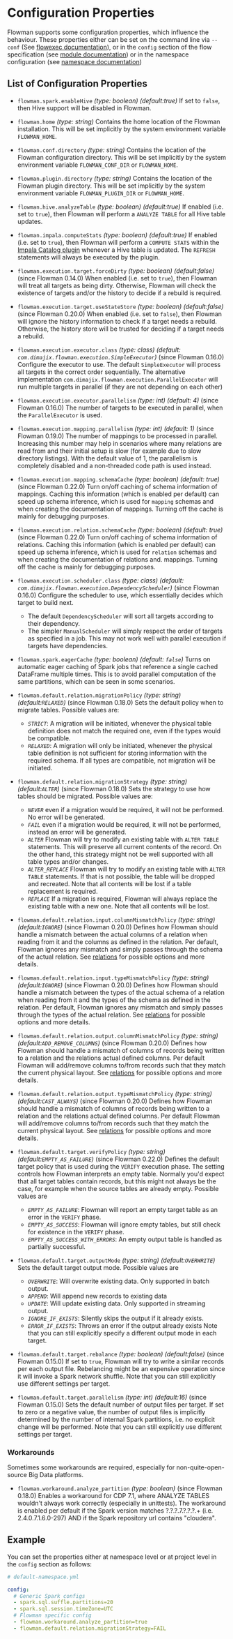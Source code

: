 # Configuration Properties

Flowman supports some configuration properties, which influence the behaviour. These properties either can be set
on the command line via `--conf` (See [flowexec documentation](cli/flowexec.md)), or in the `config` section of the flow 
specification (see [module documentation](spec/module.md)) or in the namespace configuration (see
[namespace documentation](spec/namespace.md))


## List of Configuration Properties

- `flowman.spark.enableHive` *(type: boolean)* *(default:true)*
If set to `false`, then Hive support will be disabled in Flowman.

- `flowman.home` *(type: string)*
Contains the home location of the Flowman installation. This will be set implicitly by the system environment 
variable `FLOWMAN_HOME`.

- `flowman.conf.directory` *(type: string)*
Contains the location of the Flowman configuration directory. This will be set implicitly by the system environment 
variable `FLOWMAN_CONF_DIR` or `FLOWMAN_HOME`.

- `flowman.plugin.directory` *(type: string)*
Contains the location of the Flowman plugin directory. This will be set implicitly by the system environment 
variable `FLOWMAN_PLUGIN_DIR` or `FLOWMAN_HOME`.

- `flowman.hive.analyzeTable` *(type: boolean)* *(default:true)*
  If enabled (i.e. set to `true`), then Flowman will perform a `ANALYZE TABLE` for all Hive table updates.

- `flowman.impala.computeStats` *(type: boolean)* *(default:true)*
  If enabled (i.e. set to `true`), then Flowman will perform a `COMPUTE STATS` within the 
  [Impala Catalog plugin](plugins/impala.md) whenever a Hive table is updated. The `REFRESH` statements will always
  be executed by the plugin.

- `flowman.execution.target.forceDirty` *(type: boolean)* *(default:false)* (since Flowman 0.14.0)
When enabled (i.e. set to `true`), then Flowman will treat all targets as being dirty. Otherwise, Flowman will check
the existence of targets and/or the history to decide if a rebuild is required.

- `flowman.execution.target.useStateStore`  *(type: boolean)* *(default:false)* (since Flowman 0.20.0)
  When enabled (i.e. set to `false`), then Flowman will ignore the history information to check if a target needs a
  rebuild. Otherwise, the history store will be trusted for deciding if a target needs a rebuild.
  
- `flowman.execution.executor.class` *(type: class)* *(default: `com.dimajix.flowman.execution.SimpleExecutor`)* (since Flowman 0.16.0)
Configure the executor to use. The default `SimpleExecutor` will process all targets in the correct order
  sequentially. The alternative implementation `com.dimajix.flowman.execution.ParallelExecutor` will run multiple 
  targets in parallel (if they are not depending on each other)

- `flowman.execution.executor.parallelism` *(type: int)* *(default: 4)* (since Flowman 0.16.0)
  The number of targets to be executed in parallel, when the `ParallelExecutor` is used.

- `flowman.execution.mapping.parallelism` *(type: int)* *(default: 1)* (since Flowman 0.19.0)
The number of mappings to be processed in parallel. Increasing this number may help in scenarios where many 
relations are read from and their initial setup is slow (for example due to slow directory listings). With the
default value of 1, the parallelism is completely disabled and a non-threaded code path is used instead.

- `flowman.execution.mapping.schemaCache` *(type: boolean)* *(default: true)* (since Flowman 0.22.0)
Turn on/off caching of schema information of mappings. Caching this information (which is enabled per default) can
 speed up schema inference, which is used for `mapping` schemas and when creating the documentation of mappings. Turning
 off the cache is mainly for debugging purposes.

- `flowman.execution.relation.schemaCache` *(type: boolean)* *(default: true)* (since Flowman 0.22.0)
Turn on/off caching of schema information of relations. Caching this information (which is enabled per default) can
 speed up schema inference, which is used for `relation` schemas and when creating the documentation of relations and.
 mappings. Turning off the cache is mainly for debugging purposes.

- `flowman.execution.scheduler.class` *(type: class)* *(default: `com.dimajix.flowman.execution.DependencyScheduler`)* (since Flowman 0.16.0)
  Configure the scheduler to use, which essentially decides which target to build next.
  - The default `DependencyScheduler` will sort all targets according to their dependency.
  - The simpler `ManualScheduler` will simply respect the order of targets as specified in a job. This may not work
    well with parallel execution if targets have dependencies.

- `flowman.spark.eagerCache` *(type: boolean)* *(default: `false`)*
Turns on automatic eager caching of Spark jobs that reference a single cached DataFrame multiple times. This is to
avoid parallel computation of the same partitions, which can be seen in some scenarios.

- `flowman.default.relation.migrationPolicy` *(type: string)* *(default:`RELAXED`)* (since Flowman 0.18.0)
Sets the default policy when to migrate tables. Possible values are:
  - *`STRICT`*: A migration will be initiated, whenever the physical table definition does not match the required
      one, even if the types would be compatible.
  - *`RELAXED`*: A migration will only be initiated, whenever the physical table definition is not sufficient for
    storing information with the required schema. If all types are compatible, not migration will be initiated.

- `flowman.default.relation.migrationStrategy` *(type: string)* *(default:`ALTER`)* (since Flowman 0.18.0)
Sets the strategy to use how tables should be migrated. Possible values are:
  - *`NEVER`* even if a migration would be required, it will not be performed. No error will be generated.
  - *`FAIL`* even if a migration would be required, it will not be performed, instead an error will be generated.
  - *`ALTER`* Flowman will try to modify an existing table with `ALTER TABLE` statements. This will preserve all
    current contents of the record. On the other hand, this strategy might not be well supported with all table types 
    and/or changes.
  - *`ALTER_REPLACE`* Flowman will try to modify an existing table with `ALTER TABLE` statements. If that is not
    possible, the table will be dropped and recreated. Note that all contents will be lost if a table replacement
    is required.
  - *`REPLACE`* If a migration is required, Flowman will always replace the existing table with a new one.
    Note that all contents will be lost.

- `flowman.default.relation.input.columnMismatchPolicy` *(type: string)* *(default:`IGNORE`)* (since Flowman 0.20.0)
  Defines how Flowman should handle a mismatch between the actual columns of a relation when reading from it and the
  columns as defined in the relation. Per default, Flowman ignores any mismatch and simply passes through the schema
  of the actual relation. See [relations](spec/relation/index.md) for possible options and more details.
- `flowman.default.relation.input.typeMismatchPolicy` *(type: string)* *(default:`IGNORE`)* (since Flowman 0.20.0)
  Defines how Flowman should handle a mismatch between the types of the actual schema of a relation when reading from 
  it and the types of the schema as defined in the relation. Per default, Flowman ignores any mismatch and simply passes 
  through the types of the actual relation. See [relations](spec/relation/index.md) for possible options and more details.
- `flowman.default.relation.output.columnMismatchPolicy` *(type: string)* *(default:`ADD_REMOVE_COLUMNS`)* (since Flowman 0.20.0)
  Defines how Flowman should handle a mismatch of columns of records being written to a relation and the relations
  actual defined columns. Per default Flowman will add/remove columns to/from records such that they match the current
  physical layout. See [relations](spec/relation/index.md) for possible options and more details.
- `flowman.default.relation.output.typeMismatchPolicy` *(type: string)* *(default:`CAST_ALWAYS`)* (since Flowman 0.20.0)
  Defines how Flowman should handle a mismatch of columns of records being written to a relation and the relations
  actual defined columns. Per default Flowman will add/remove columns to/from records such that they match the current
  physical layout. See [relations](spec/relation/index.md) for possible options and more details.

- `flowman.default.target.verifyPolicy` *(type: string)* *(default:`EMPTY_AS_FAILURE`)* (since Flowman 0.22.0)
Defines the default target policy that is used during the `VERIFY` execution phase. The setting controls how Flowman
interprets an empty table. Normally you'd expect that all target tables contain records, but this might not always
be the case, for example when the source tables are already empty. Possible values are
  - *`EMPTY_AS_FAILURE`*: Flowman will report an empty target table as an error in the `VERIFY` phase.
  - *`EMPTY_AS_SUCCESS`*: Flowman will ignore empty tables, but still check for existence in the `VERIFY` phase.
  - *`EMPTY_AS_SUCCESS_WITH_ERRORS`*: An empty output table is handled as partially successful.

- `flowman.default.target.outputMode` *(type: string)* *(default:`OVERWRITE`)*
Sets the default target output mode. Possible values are 
  - *`OVERWRITE`*: Will overwrite existing data. Only supported in batch output.
  - *`APPEND`*: Will append new records to existing data
  - *`UPDATE`*: Will update existing data. Only supported in streaming output.
  - *`IGNORE_IF_EXISTS`*: Silently skips the output if it already exists.
  - *`ERROR_IF_EXISTS`*: Throws an error if the output already exists
Note that you can still explicitly specify a different output mode in each target.
    
- `flowman.default.target.rebalance` *(type: boolean)* *(default:false)* (since Flowman 0.15.0)
If set to `true`, Flowman will try to write a similar records per each output file. Rebelancing might be an expensive
operation since it will invoke a Spark network shuffle. Note that you can still explicitly use different settings per
target. 

- `flowman.default.target.parallelism` *(type: int)* *(default:16)* (since Flowman 0.15.0)
Sets the default number of output files per target. If set to zero or a negative value, the number of output files is 
implicitly determined by the number of internal Spark partitions, i.e. no explicit change will be performed. Note that 
you can still explicitly use different settings per target. 


### Workarounds

Sometimes some workarounds are required, especially for non-quite-open-source Big Data platforms.

- `flowman.workaround.analyze_partition` *(type: boolean)* (since Flowman 0.18.0)
Enables a workaround for CDP 7.1, where ANALYZE TABLES wouldn't always work correctly (especially in unittests). The
  workaround is enabled per default if the Spark version matches ?.?.?.7.?.?.?.+ (i.e. 2.4.0.7.1.6.0-297) AND if 
  the Spark repository url contains "cloudera".
  

## Example

You can set the properties either at namespace level or at project level in the `config` section as follows:
```yaml
# default-namespace.yml

config:
  # Generic Spark configs  
  - spark.sql.suffle.partitions=20
  - spark.sql.session.timeZone=UTC
  # Flowman specific config  
  - flowman.workaround.analyze_partition=true
  - flowman.default.relation.migrationStrategy=FAIL
```
